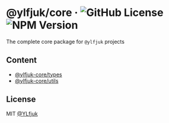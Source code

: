 # @ylfjuk/core &middot; ![GitHub License](https://img.shields.io/github/license/ylfjuk/core) ![NPM Version](https://img.shields.io/npm/v/%40ylfjuk%2Fcore?logo=typescript)

The complete core package for `@ylfjuk` projects

## Content

- [@ylfjuk-core/types](../types/README.md)
- [@ylfjuk-core/utils](../utils/README.md)

## License

MIT [@YLfjuk](https://github.com/YLfjuk)
